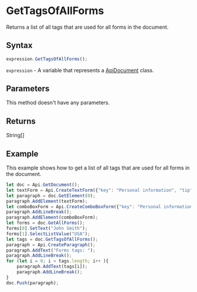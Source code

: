 # GetTagsOfAllForms

Returns a list of all tags that are used for all forms in the document.

## Syntax

```javascript
expression.GetTagsOfAllForms();
```

`expression` - A variable that represents a [ApiDocument](../ApiDocument.md) class.

## Parameters

This method doesn't have any parameters.

## Returns

String[]

## Example

This example shows how to get a list of all tags that are used for all forms in the document.

```javascript editor-pdf
let doc = Api.GetDocument();
let textForm = Api.CreateTextForm({"key": "Personal information", "tip": "Enter your first name", "tag": "form_1", "required": true, "placeholder": "First name", "comb": true, "maxCharacters": 10, "cellWidth": 3, "multiLine": false, "autoFit": false});
let paragraph = doc.GetElement(0);
paragraph.AddElement(textForm);
let comboBoxForm = Api.CreateComboBoxForm({"key": "Personal information", "tip": "Choose your country", "tag": "form_2", "required": true, "placeholder": "Country", "editable": false, "autoFit": false, "items": ["Latvia", "USA", "UK"]});
paragraph.AddLineBreak();
paragraph.AddElement(comboBoxForm);
let forms = doc.GetAllForms();
forms[0].SetText("John Smith");
forms[1].SelectListValue("USA");
let tags = doc.GetTagsOfAllForms();
paragraph = Api.CreateParagraph();
paragraph.AddText("Forms tags: ");
paragraph.AddLineBreak();
for (let i = 0; i < tags.length; i++ ){
	paragraph.AddText(tags[i]);
	paragraph.AddLineBreak();
}
doc.Push(paragraph);
```
